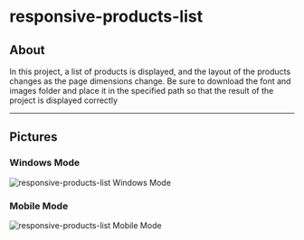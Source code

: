 # responsive-products-list
## About
In this project, a list of products is displayed, and the layout of the products changes as the page dimensions change.
Be sure to download the font and images folder and place it in the specified path so that the result of the project is displayed correctly
***
## Pictures
### Windows Mode
![responsive-products-list Windows Mode](https://github.com/arimoa/responsive-products-list/assets/134084996/ad8c2d72-0e0b-4e34-b6ce-d521c18a9983)

### Mobile Mode
![responsive-products-list Mobile Mode](https://github.com/arimoa/responsive-products-list/assets/134084996/31450f07-5381-4a5e-9e8a-b7a4edee905e)


